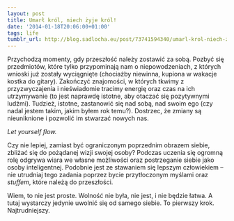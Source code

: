 ```yaml
---
layout: post
title: Umarł król, niech żyje król!
date: '2014-01-18T20:06:00+01:00'
tags: life
tumblr_url: http://blog.sadlocha.eu/post/73741594340/umarl-krol-niech-zyje-krol
---
```


Przychodzą momenty, gdy przeszłość należy zostawić za sobą. Pozbyć się przedmiotów, które tylko przypominają nam o niepowodzeniach, z których wnioski już zostały wyciągnięte (chociażby niewinna, kupiona w wakacje kostka do gitary). Zakończyć znajomości, w których tkwimy z przyzwyczajenia i nieświadomie tracimy energię oraz czas na ich utrzymywanie (to jest naprawdę istotne, aby otaczać się pozytywnymi ludźmi). Tudzież, istotne, zastanowić się nad sobą, nad swoim ego (czy nadal jestem takim, jakim byłem rok temu?). Dostrzec, że zmiany są nieuniknione i pozwolić im stwarzać nowych nas.

*Let yourself flow.*

Czy nie lepiej, zamiast być ograniczonym poprzednim obrazem siebie, zbliżać się do pożądanej wizji swojej osoby? Podczas uczenia się ogromną rolę odgrywa wiara we własne możliwości oraz postrzeganie siebie jako osoby inteligentnej. Podobnie jest ze stawaniem się lepszym człowiekiem – nie utrudniaj tego zadania poprzez bycie przytłoczonym myślami oraz *stuffem*, które należą do przeszłości.

Wiem, to nie jest proste. Wolność nie była, nie jest, i nie będzie łatwa. A tutaj wystarczy jedynie uwolnić się od samego siebie. To pierwszy krok. Najtrudniejszy.

